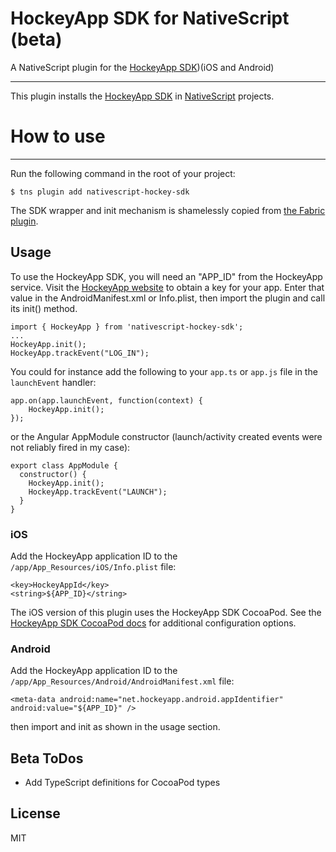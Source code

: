HockeyApp SDK for NativeScript (beta)
=======================================
A NativeScript plugin for the [HockeyApp SDK](https://www.hockeyapp.net))(iOS and Android)

----------
This plugin installs the [HockeyApp SDK](https://www.hockeyapp.net/releases/) in [NativeScript](https://www.nativescript.org/) projects.


# How to use
----------
Run the following command in the root of your project:
```
$ tns plugin add nativescript-hockey-sdk
```

The SDK wrapper and init mechanism is shamelessly copied from [the Fabric plugin](https://github.com/hypery2k/nativescript-fabric).

## Usage
To use the HockeyApp SDK, you will need an "APP_ID" from the HockeyApp service. Visit the [HockeyApp website](https://www.hockeyapp.net/features) to obtain a key for your app. Enter that value in the AndroidManifest.xml or Info.plist, then import the plugin and call its init() method.

```
import { HockeyApp } from 'nativescript-hockey-sdk';
...
HockeyApp.init();
HockeyApp.trackEvent("LOG_IN");
```

You could for instance add the following to your `app.ts` or `app.js` file in the `launchEvent` handler:

```
app.on(app.launchEvent, function(context) {
    HockeyApp.init();
});
```

or the Angular AppModule constructor (launch/activity created events were not reliably fired in my case):

```
export class AppModule {
  constructor() {
    HockeyApp.init();
    HockeyApp.trackEvent("LAUNCH");
  }
}
```

### iOS

Add the HockeyApp application ID to the `/app/App_Resources/iOS/Info.plist` file:
```
<key>HockeyAppId</key>
<string>${APP_ID}</string>
```


The iOS version of this plugin uses the HockeyApp SDK CocoaPod. See the [HockeyApp SDK CocoaPod docs](https://cocoapods.org/pods/HockeySDK-Source) for additional configuration options.

### Android

Add the HockeyApp application ID to the `/app/App_Resources/Android/AndroidManifest.xml` file:
```
<meta-data android:name="net.hockeyapp.android.appIdentifier" android:value="${APP_ID}" />
```

then import and init as shown in the usage section.

## Beta ToDos
- Add TypeScript definitions for CocoaPod types

## License
MIT